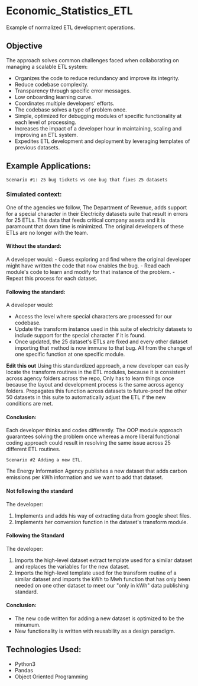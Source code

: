 # Economic_Statistics_ETL
  Example of normalized ETL development operations.


## Objective
  
  The approach solves common challenges faced when collaborating on managing a scalable ETL system:

  - Organizes the code to reduce redundancy and improve its integrity.
  - Reduce codebase complexity.
  - Transparency through specific error messages.
  - Low onboarding learning curve.
  - Coordinates multiple developers' efforts.
  - The codebase solves a type of problem once.
  - Simple, optimized for debugging modules of specific functionality at each level of processing.
  - Increases the impact of a developer hour in maintaining, scaling and improving an ETL system.  
  - Expedites ETL development and deployment by leveraging templates of previous datasets.


## Example Applications: 

    Scenario #1: 25 bug tickets vs one bug that fixes 25 datasets

### Simulated context: 

One of the agencies we follow, The Department of Revenue, adds support for a special character in their Electricity datasets suite that result in errors for 25 ETLs. This data that feeds critical company assets and it is paramount that down time is minimized. The original developers of these ETLs are no longer with the team.

  #### Without the standard:
  A developer would:
    - Guess exploring and find where the original developer might have written the code that now enables the bug.
    - Read each module's code to learn and modify for that instance of the problem.
    - Repeat this process for each dataset.  
  
  #### Following the standard:
A developer would:
  - Access the level where special characters are processed for our codebase.
  - Update the transform instance used in this suite of electricity datasets to include support for the special character if it is found.
  - Once updated, the 25 dataset's ETLs are fixed and every other dataset importing that method is now immune to that bug. All from the change of one specific function at one specific module. 
  
  **Edit this out** 
  Using this standardized approach, a new developer can easily locate the transform routines in the ETL modules, because it is consistent across agency folders across the repo, 
    Only has to learn things once because the layout and development process is the same across agency folders.
    Propagates this function across datasets to future-proof the other 50 datasets in this suite to automatically adjust the ETL if the new conditions are met. 


#### Conclusion:

Each developer thinks and codes differently.
The OOP module approach guarantees solving the problem once whereas a more liberal functional coding approach could result in resolving the same issue across 25 different ETL routines. 


    Scenario #2 Adding a new ETL.

The Energy Information Agency publishes a new dataset that adds carbon emissions per kWh information and we want to add that dataset. 

#### Not following the standard
 The developer:
  1. Implements and adds his way of extracting data from google sheet files.
  2. Implements her conversion function in the dataset's transform module. 

#### Following the Standard
The developer:
  1. Imports the high-level dataset extract template used for a similar dataset and replaces the variables for the new dataset.
  2. Imports the high-level template used for the transform routine of a similar dataset and imports the kWh to Mwh function that has only been needed on one other dataset to meet our "only in kWh" data publishing standard.

#### Conclusion:
  - The new code written for adding a new dataset is optimized to be the minumum.
  - New functionality is written with reusability as a design paradigm. 

## Technologies Used:

- Python3
- Pandas
- Object Oriented Programming
